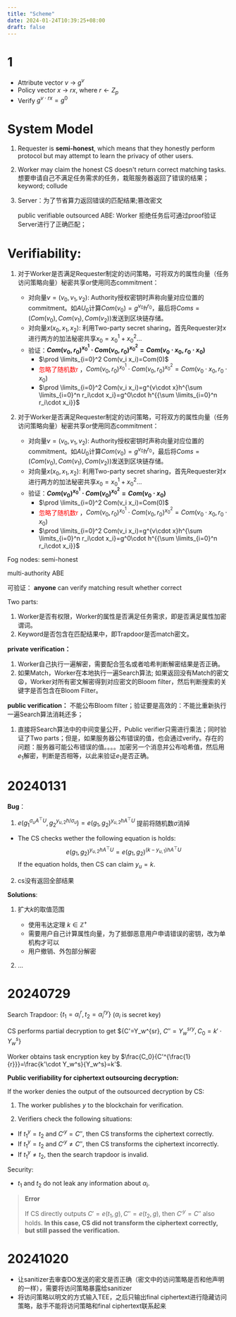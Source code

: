 ```yaml
---
title: "Scheme"
date: 2024-01-24T10:39:25+08:00
draft: false
---
```


# 1
- Attribute vector $v$ -> $g^v$
- Policy vector $x$ -> $rx$, where $r\leftarrow Z_p$
- Verify $g^{v\cdot rx}=g^0$


# System Model
1. Requester is **semi-honest**, which means that they honestly perform protocol but may attempt to learn the privacy of other users.
2. Worker may claim the honest CS doesn't return correct matching tasks. 
   想要申请自己不满足任务需求的任务，栽赃服务器返回了错误的结果； keyword; collude
   
3. Server：为了节省算力返回错误的匹配结果;篡改密文
   
    public verifiable outsourced ABE: Worker 拒绝任务后可通过proof验证 Server进行了正确匹配；

# Verifiability:
1. 对于Worker是否满足Requester制定的访问策略，可将双方的属性向量（任务访问策略向量）秘密共享or使用同态commitment：
   - 对向量$v=(v_0,v_1,v_2)$: Authority授权密钥时声称向量对应位置的commitment。如$AU_0$计算$Com(v_0)=g^{v_0}h^{r_0}$，最后将$Coms=(Com(v_0), Com(v_1), Com(v_2))$发送到区块链存储。
   - 对向量$x(x_0,x_1,x_2)$: 利用Two-party secret sharing，首先Requester对$x$进行两方的加法秘密共享$x_0 = x_0^1+x_0^2$...
   - 验证：**$Com(v_0,r_0)^{x_0^1}\cdot Com(v_0,r_0)^{x_0^2}=Com(v_0\cdot x_0,r_0\cdot x_0)$** 
     - $\prod \limits_{i=0}^2 Com(v_i x_i)=Com(0)$
     - <font color="red">忽略了随机数r</font> ，$Com(v_0,r_0)^{x_0^1}\cdot Com(v_0,r_0)^{x_0^2}=Com(v_0\cdot x_0,r_0\cdot x_0)$
     - $\prod \limits_{i=0}^2 Com(v_i x_i)=g^{v\cdot x}h^{\sum \limits_{i=0}^n r_i\cdot x_i}=g^0\cdot h^{{\sum \limits_{i=0}^n r_i\cdot x_i}}$ 

2. 对于Worker是否满足Requester制定的访问策略，可将双方的属性向量（任务访问策略向量）秘密共享or使用同态commitment：
   - 对向量$v=(v_0,v_1,v_2)$: Authority授权密钥时声称向量对应位置的commitment。如$AU_0$计算$Com(v_0)=g^{v_0}h^{r_0}$，最后将$Coms=(Com(v_0), Com(v_1), Com(v_2))$发送到区块链存储。
   - 对向量$x(x_0,x_1,x_2)$: 利用Two-party secret sharing，首先Requester对$x$进行两方的加法秘密共享$x_0 = x_0^1+x_0^2$...
   - 验证：**$Com(v_0)^{x_0^1}\cdot Com(v_0)^{x_0^2}=Com(v_0\cdot x_0)$** 
     - $\prod \limits_{i=0}^2 Com(v_i x_i)=Com(0)$
     - <font color="red">忽略了随机数r</font> ，$Com(v_0,r_0)^{x_0^1}\cdot Com(v_0,r_0)^{x_0^2}=Com(v_0\cdot x_0,r_0\cdot x_0)$
     - $\prod \limits_{i=0}^2 Com(v_i x_i)=g^{v\cdot x}h^{\sum \limits_{i=0}^n r_i\cdot x_i}=g^0\cdot h^{{\sum \limits_{i=0}^n r_i\cdot x_i}}$ 

Fog nodes: 
    semi-honest

multi-authority ABE

可验证：
**anyone** can verify matching result whether correct
    
Two parts:
1. Worker是否有权限，Worker的属性是否满足任务需求，即是否满足属性加密谓词。
2. Keyword是否包含在匹配结果中，即Trapdoor是否match密文。
   
**private verification：**
1. Worker自己执行一遍解密，需要配合签名或者哈希判断解密结果是否正确。
2. 如果Match，Worker在本地执行一遍Search算法;  如果返回没有Match的密文😩，Worker对所有密文解密得到对应密文的Bloom filter，然后判断搜索的关键字是否包含在Bloom Filter。
   
**public verification：**
不能公布Bloom filter；验证要是高效的：不能比重新执行一遍Search算法消耗还多；
1. 直接将Search算法中的中间变量公开，Public verifier只需进行乘法；同时验证了Two parts；但是，如果服务器公布错误的值，也会通过verify。存在的问题：服务器可能公布错误的值。。。。加密另一个消息并公布哈希值，然后用$e_1$解密，判断是否相等，以此来验证$e_1$是否正确。

# 20240131
**Bug**：
1. $e(g_1^{\sigma_uA^\top U}, g_2^{y_{u,2}h/\sigma_u})=e(g_1,g_2)^{y_{u,2}hA^\top U}$ 提前将随机数$\sigma$消掉
- The CS checks wether the following equation is holds:
$$e(g_1,g_2)^{y_{u,2}hA^\top U}=e(g_1,g_2)^{(k-y_{u,1})hA^\top U}$$
If the equation holds, then CS can claim $y_u=k$.

2. cs没有返回全部结果

**Solutions**:
1. 扩大$k$的取值范围
   - 使用韦达定理 $k\in\mathbb{Z^+}$
   - 需要用户自己计算属性向量，为了抵御恶意用户申请错误的密钥，改为单机构才可以
   - 用户撤销、外包部分解密
  
2. ...
# 20240729


Search Trapdoor: $\{t_1=\alpha_i^{r}, t_2=\alpha_i^{ry}\}$ ($\alpha_i$ is secret key)

CS performs partial decryption to get $\{C'=Y_w^{sr}, $C''=Y_w^{sry}, C_0=k'\cdot Y_w^s\}$

Worker obtains task encryption key by $\frac{C_0}{C'^{\frac{1}{r}}}=\frac{k'\cdot Y_w^s}{Y_w^s}=k'$.

**Public verifiability for ciphertext outsourcing decryption:**

If the worker denies the output of the outsourced decryption by CS:

1. The worker publishes $y$ to the blockchain for verification.

2. Verifiers check the following situations:
- If $t_1^y=t_2$ and $C'^y=C''$, then CS transforms the ciphertext correctly. 
- If $t_1^y=t_2$ and $C'^y\neq C''$, then CS transforms the ciphertext incorrectly. 
- If $t_1^y\neq t _2$, then the search trapdoor is invalid. 

Security: 
- $t_1$ and $t_2$ do not leak any information about $\alpha_i$.

> **Error**
> 
> If CS directly outputs $C'=e(t_1,g), C''=e(t_2,g)$, then $C'^y=C''$ also holds. **In this case, CS did not transform the ciphertext correctly, but still passed the verification.**

# 20241020
- 让sanitizer去审查DO发送的密文是否正确（密文中的访问策略是否和他声明的一样），需要将访问策略暴露给sanitizer
- 将访问策略以明文的方式输入TEE，之后只输出final ciphertext进行隐藏访问策略，敌手不能将访问策略和final ciphertext联系起来
